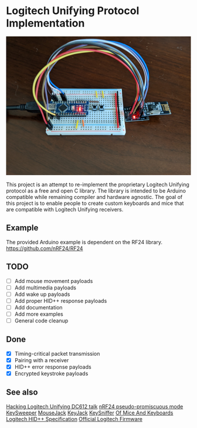
# Logitech Unifying Protocol Implementation

![Arduino nano and nRF24L01+ on breadboard](https://github.com/decrazyo/unifying/blob/main/doc/breadboard.jpg)

This project is an attempt to re-implement the proprietary Logitech Unifying protocol as a free and open C library.
The library is intended to be Arduino compatible while remaining compiler and hardware agnostic.
The goal of this project is to enable people to create custom keyboards and mice that are compatible with Logitech Unifying receivers.

## Example
The provided Arduino example is dependent on the RF24 library.
https://github.com/nRF24/RF24

## TODO
- [ ] Add mouse movement payloads
- [ ] Add multimedia payloads
- [ ] Add wake up payloads
- [ ] Add proper HID++ response payloads
- [ ] Add documentation
- [ ] Add more examples
- [ ] General code cleanup

## Done
- [x] Timing-critical packet transmission
- [x] Pairing with a receiver
- [x] HID++ error response payloads
- [x] Encrypted keystroke payloads

## See also
[Hacking Logitech Unifying DC612 talk](https://www.youtube.com/watch?v=10lE96BBOF8)
[nRF24 pseudo-promiscuous mode](http://travisgoodspeed.blogspot.com/2011/02/promiscuity-is-nrf24l01s-duty.html)
[KeySweeper](https://github.com/samyk/keysweeper)
[MouseJack](https://github.com/BastilleResearch/mousejack)
[KeyJack](https://github.com/BastilleResearch/keyjack)
[KeySniffer](https://github.com/BastilleResearch/keysniffer)
[Of Mice And Keyboards](https://www.icaria.de/posts/2016/11/of-mice-and-keyboards/)
[Logitech HID++ Specification](https://drive.google.com/folderview?id=0BxbRzx7vEV7eWmgwazJ3NUFfQ28)
[Official Logitech Firmware](https://github.com/Logitech/fw_updates)
